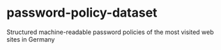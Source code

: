 # password-policy-dataset
Structured machine-readable password policies of the most visited web sites in Germany

